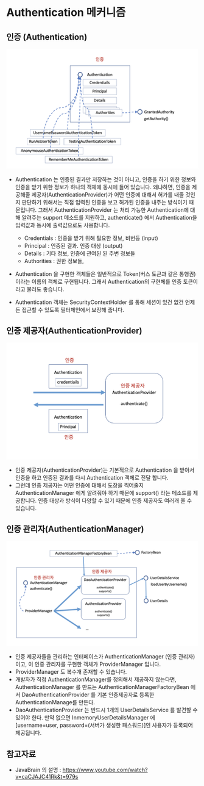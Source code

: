 # Authentication 메커니즘

## 인증 (Authentication)

![](../images/fig-6-Authentication.png)

- Authentication 는 인증된 결과만 저장하는 것이 아니고, 인증을 하기 위한 정보와 인증을 받기 위한 정보가 하나의 객체에 동시에 들어 있습니다. 왜냐하면, 인증을 제공해줄 제공자(AuthenticationProvider)가 어떤 인증에 대해서 허가를 내줄 것인지 판단하기 위해서는 직접 입력된 인증을 보고 허가된 인증을 내주는 방식이기 때문입니다. 그래서 AuthenticationProvider 는 처리 가능한 Authentication에 대해 알려주는 support 메소드를 지원하고, authenticate() 에서 Authentication을 입력값과 동시에 출력값으로도 사용합니다.

  - Credentials : 인증을 받기 위해 필요한 정보, 비번등 (input)
  - Principal : 인증된 결과. 인증 대상 (output)
  - Details : 기타 정보, 인증에 관여된 된 주변 정보들
  - Authorities : 권한 정보들,

- Authentication 을 구현한 객체들은 일반적으로 Token(버스 토큰과 같은 통행권) 이라는 이름의 객체로 구현됩니다. 그래서 Authentication의 구현체를 인증 토큰이라고 불러도 좋습니다.
- Authentication 객체는 SecurityContextHolder 를 통해 세션이 있건 없건 언제든 접근할 수 있도록 필터체인에서 보장해 줍니다.

## 인증 제공자(AuthenticationProvider)

![](../images/fig-7-AuthenticationProvider.png)

- 인증 제공자(AuthenticationProvider)는 기본적으로 Authentication 을 받아서 인증을 하고 인증된 결과를 다시 Authentication 객체로 전달 합니다.
- 그런데 인증 제공자는 어떤 인증에 대해서 도장을 찍어줄지 AuthenticationManager 에게 알려줘야 하기 때문에 support() 라는 메소드를 제공합니다. 인증 대상과 방식이 다양할 수 있기 때문에 인증 제공자도 여러개 올 수 있습니다.

## 인증 관리자(AuthenticationManager)

![](../images/fig-8-AuthenticationManager.png)

- 인증 제공자들을 관리하는 인터페이스가 AuthenticationManager (인증 관리자)이고, 이 인증 관리자를 구현한 객체가 ProviderManager 입니다.
- ProviderManager 도 복수개 존재할 수 있습니다.
- 개발자가 직접 AuthenticationManager를 정의해서 제공하지 않는다면, AuthenticationManager 를 만드는 AuthenticationManagerFactoryBean 에서 DaoAuthenticationProvider 를 기본 인증제공자로 등록한 AuthenticationManage를 만든다.
- DaoAuthenticationProvider 는 반드시 1개의 UserDetailsService 를 발견할 수 있어야 한다. 만약 없으면 InmemoryUserDetailsManager 에 [username=user, password=(서버가 생성한 패스워드)]인 사용자가 등록되어 제공됩니다.

## 참고자료

- JavaBrain 의 설명 : https://www.youtube.com/watch?v=caCJAJC41Rk&t=979s

